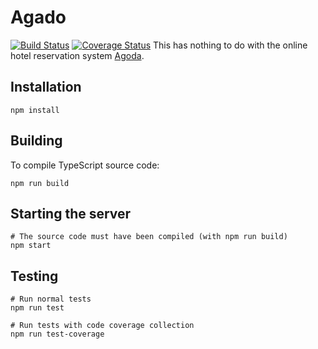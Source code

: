 # Agado
[![Build Status](https://travis-ci.org/phonxvzf/agado.svg?branch=master)](https://travis-ci.org/phonxvzf/agado) [![Coverage Status](https://coveralls.io/repos/github/phonxvzf/agado/badge.svg)](https://coveralls.io/github/phonxvzf/agado)
This has nothing to do with the online hotel reservation system [Agoda](https://www.agoda.com).

## Installation
```shell
npm install
```

## Building
To compile TypeScript source code:
```shell
npm run build
```

## Starting the server
```shell
# The source code must have been compiled (with npm run build)
npm start
```

## Testing
```shell
# Run normal tests
npm run test

# Run tests with code coverage collection
npm run test-coverage
```

